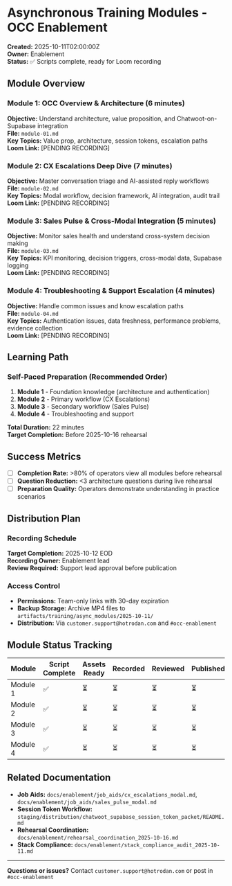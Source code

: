 # Asynchronous Training Modules - OCC Enablement

**Created:** 2025-10-11T02:00:00Z  
**Owner:** Enablement  
**Status:** ✅ Scripts complete, ready for Loom recording

## Module Overview

### Module 1: OCC Overview & Architecture (6 minutes)

**Objective:** Understand architecture, value proposition, and Chatwoot-on-Supabase integration  
**File:** `module-01.md`  
**Key Topics:** Value prop, architecture, session tokens, escalation paths  
**Loom Link:** [PENDING RECORDING]

### Module 2: CX Escalations Deep Dive (7 minutes)

**Objective:** Master conversation triage and AI-assisted reply workflows  
**File:** `module-02.md`  
**Key Topics:** Modal workflow, decision framework, AI integration, audit trail  
**Loom Link:** [PENDING RECORDING]

### Module 3: Sales Pulse & Cross-Modal Integration (5 minutes)

**Objective:** Monitor sales health and understand cross-system decision making  
**File:** `module-03.md`  
**Key Topics:** KPI monitoring, decision triggers, cross-modal data, Supabase logging  
**Loom Link:** [PENDING RECORDING]

### Module 4: Troubleshooting & Support Escalation (4 minutes)

**Objective:** Handle common issues and know escalation paths  
**File:** `module-04.md`  
**Key Topics:** Authentication issues, data freshness, performance problems, evidence collection  
**Loom Link:** [PENDING RECORDING]

## Learning Path

### Self-Paced Preparation (Recommended Order)

1. **Module 1** - Foundation knowledge (architecture and authentication)
2. **Module 2** - Primary workflow (CX Escalations)
3. **Module 3** - Secondary workflow (Sales Pulse)
4. **Module 4** - Troubleshooting and support

**Total Duration:** 22 minutes  
**Target Completion:** Before 2025-10-16 rehearsal

## Success Metrics

- [ ] **Completion Rate:** >80% of operators view all modules before rehearsal
- [ ] **Question Reduction:** <3 architecture questions during live rehearsal
- [ ] **Preparation Quality:** Operators demonstrate understanding in practice scenarios

## Distribution Plan

### Recording Schedule

**Target Completion:** 2025-10-12 EOD  
**Recording Owner:** Enablement lead  
**Review Required:** Support lead approval before publication

### Access Control

- **Permissions:** Team-only links with 30-day expiration
- **Backup Storage:** Archive MP4 files to `artifacts/training/async_modules/2025-10-11/`
- **Distribution:** Via `customer.support@hotrodan.com` and `#occ-enablement`

## Module Status Tracking

| Module   | Script Complete | Assets Ready | Recorded | Reviewed | Published |
| -------- | --------------- | ------------ | -------- | -------- | --------- |
| Module 1 | ✅              | ⏳           | ⏳       | ⏳       | ⏳        |
| Module 2 | ✅              | ⏳           | ⏳       | ⏳       | ⏳        |
| Module 3 | ✅              | ⏳           | ⏳       | ⏳       | ⏳        |
| Module 4 | ✅              | ⏳           | ⏳       | ⏳       | ⏳        |

## Related Documentation

- **Job Aids:** `docs/enablement/job_aids/cx_escalations_modal.md`, `docs/enablement/job_aids/sales_pulse_modal.md`
- **Session Token Workflow:** `staging/distribution/chatwoot_supabase_session_token_packet/README.md`
- **Rehearsal Coordination:** `docs/enablement/rehearsal_coordination_2025-10-16.md`
- **Stack Compliance:** `docs/enablement/stack_compliance_audit_2025-10-11.md`

---

**Questions or issues?** Contact `customer.support@hotrodan.com` or post in `#occ-enablement`

